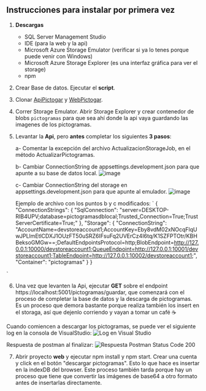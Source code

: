 ## Instrucciones para instalar por primera vez

1) **Descargas**
	- SQL Server Management Studio
	- IDE (para la web y la api)
	- Microsoft Azure Storage Emulator (verificar si ya lo tenes porque puede venir con Windows)
	- Microsoft Azure Storage Explorer (es una interfaz gráfica para ver el storage)
	- npm

2) Crear Base de datos. Ejecutar el **script**.

3) Clonar [ApiPictogar](https://github.com/utn-pfinal-g104/pictogramas-api.git) y [WebPictogar](https://github.com/utn-pfinal-g104/pictogramas-web.git).

4) Correr Storage Emulator. Abrir Storage Explorer y crear contenedor de blobs `pictogramas` para que sea ahí donde la api vaya guardando las imagenes de los pictogramas.

5) Levantar la **Api**, pero **antes** completar los siguientes **3 pasos**:
	
	a- Comentar la excepción del archivo ActualizacionStorageJob, en el método ActualizarPictogramas.
	
	b- Cambiar ConnectionString de appsettings.development.json para que apunte a su base de datos local.
	![image](https://user-images.githubusercontent.com/26606912/186019466-171c22b9-7ed0-4b75-8a8e-f578d281b27c.png)

	c- Cambiar ConnectionString del storage en appsettings.development.json para que apunte al emulador.
	![image](https://user-images.githubusercontent.com/26606912/186019642-1268fd69-799c-4bd2-a90d-654a8b8d8b17.png)

	Ejemplo de archivo con los puntos b y c modificados:
	`
	{
  "ConnectionStrings": {
    "SqlConnection": "server=DESKTOP-RIB4UPV;database=pictogramasdblocal;Trusted_Connection=True;TrustServerCertificate=True;"
  },
  "Storage": {
    "ConnectionString": "AccountName=devstoreaccount1;AccountKey=Eby8vdM02xNOcqFlqUwJPLlmEtlCDXJ1OUzFT50uSRZ6IFsuFq2UVErCz4I6tq/K1SZFPTOtr/KBHBeksoGMGw==;DefaultEndpointsProtocol=http;BlobEndpoint=http://127.0.0.1:10000/devstoreaccount1;QueueEndpoint=http://127.0.0.1:10001/devstoreaccount1;TableEndpoint=http://127.0.0.1:10002/devstoreaccount1;",
    "Container": "pictogramas"
  }
}

`

6) Una vez que levanten la Api, ejecutar **GET** sobre el endpoint https://localhost:5001/pictogramas/guardar, que comenzará con el proceso de completar la base de datos y la descarga de pictogramas. Es un proceso que demora bastante porque realiza también los insert en el storaga, así que dejenlo corriendo y vayan a tomar un café ☕

Cuando comiencen a descargar los pictogramas, se puede ver el siguiente log en la consola de VisualStudio:
![Log en Visual Studio](https://user-images.githubusercontent.com/26606912/186018838-8f303a9a-db71-4d51-afa3-dd4486dc83c8.png)

Respuesta de postman al finalizar:
![Respuesta Postman Status Code 200](https://user-images.githubusercontent.com/26606912/186031421-6feb751f-7d92-4d3c-88e6-03d846db0636.png)


7) Abrir proyecto **web** y ejecutar npm install y npm start. Crear una cuenta y click en el botón "descargar pictogramas". Esto lo que hace es insertar en la indexDB del browser. Este proceso también tarda porque hay un proceso que tiene que convertir las imágenes de base64 a otro formato antes de insertarlas directamente.
